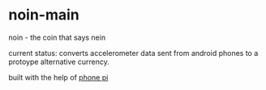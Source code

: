 # noin-main
noin - the coin that says nein

current status: converts accelerometer data sent from android phones to a protoype alternative currency. 


built with the help of [phone pi](https://github.com/priyankark/PhonePi_SampleServer)
